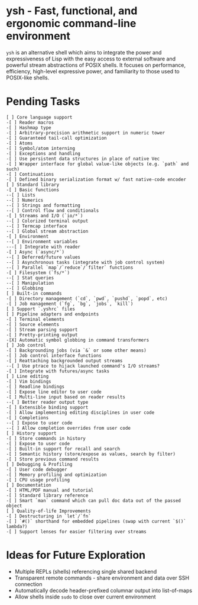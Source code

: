 # ysh - Fast, functional, and ergonomic command-line environment
`ysh` is an alternative shell which aims to integrate the power and
expressiveness of Lisp with the easy access to external software and powerful
stream abstractions of POSIX shells. It focuses on performance, efficiency,
high-level expressive power, and familiarity to those used to POSIX-like shells.

# Pending Tasks
    [ ] Core language support
    -[ ] Reader macros
    -[ ] Hashmap type
    -[ ] Arbitrary-precision arithmetic support in numeric tower
    -[ ] Guaranteed tail-call optimization
    -[ ] Atoms
    -[ ] Symbol/atom interning
    -[ ] Exceptions and handling
    -[ ] Use persistent data structures in place of native Vec
    -[ ] Wrapper interface for global value-like objects (e.g. `path` and such)
    -[ ] Continuations
    -[ ] Defined binary serialization format w/ fast native-code encoder
    [ ] Standard library
    -[ ] Basic functions
    --[ ] Lists
    --[ ] Numerics
    --[ ] Strings and formatting
    --[ ] Control flow and conditionals
    -[ ] Streams and I/O (`io/*`)
    --[ ] Colorized terminal output
    --[ ] Termcap interface
    --[ ] Global stream abstraction
    -[ ] Environment
    --[ ] Environment variables
    ---[ ] Integrate with reader
    -[ ] Async (`async/*`)
    --[ ] Deferred/future values
    --[ ] Asynchronous tasks (integrate with job control system)
    --[ ] Parallel `map`/`reduce`/`filter` functions
    -[ ] Filesystem (`fs/*`)
    --[ ] Stat queries
    --[ ] Manipulation
    --[ ] Globbing
    [ ] Built-in commands
    -[ ] Directory management (`cd`, `pwd`, `pushd`, `popd`, etc)
    -[ ] Job management (`fg`, `bg`, `jobs`, `kill`)
    [ ] Support `.yshrc` files
    [ ] Pipeline adapters and endpoints
    -[ ] Terminal elements
    -[ ] Source elements
    -[ ] Stream parsing support
    -[ ] Pretty-printing output
    -[X] Automatic symbol globbing in command transformers
    [ ] Job control
    -[ ] Backgrounding jobs (via `&` or some other means)
    -[ ] Job control interface functions
    -[ ] Reattaching backgrounded output streams
    --[ ] Use ptrace to hijack launched command's I/O streams?
    -[ ] Integrate with futures/async tasks
    [ ] Line editing
    -[ ] Vim bindings
    -[ ] Readline bindings
    -[ ] Expose line editor to user code
    -[ ] Multi-line input based on reader results
    --[ ] Better reader output type
    -[ ] Extensible binding support
    -[ ] Allow implementing editing disciplines in user code
    -[ ] Completions
    --[ ] Expose to user code
    --[ ] Allow completion overrides from user code
    [ ] History support
    -[ ] Store commands in history
    -[ ] Expose to user code
    -[ ] Built-in support for recall and search
    -[ ] Semantic history (store/expose as values, search by filter)
    -[ ] Store previous command results
    [ ] Debugging & Profiling
    -[ ] User code debugger
    -[ ] Memory profiling and optimization
    -[ ] CPU usage profiling
    [ ] Documentation
    -[ ] HTML/PDF manual and tutorial
    -[ ] Standard library reference
    -[ ] Smart `man` command which can pull doc data out of the passed object
    [ ] Quality-of-life Improvements
    -[ ] Destructuring in `let`/`fn`
    -[ ] `#()` shorthand for embedded pipelines (swap with current `$()` lambda?)
    -[ ] Support lenses for easier filtering over streams

# Ideas for Future Exploration

* Multiple REPLs (shells) referencing single shared backend
* Transparent remote commands - share environment and data over SSH connection
* Automatically decode header-prefixed columnar output into list-of-maps
* Allow shells inside `sudo` to close over current environment
